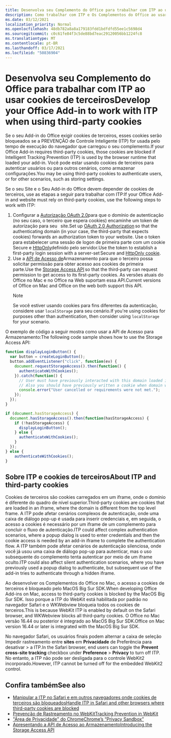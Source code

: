```yaml
---
title: Desenvolva seu Complemento do Office para trabalhar com ITP ao usar cookies de terceiros
description: Como trabalhar com ITP e Os Complementos do Office ao usar cookies de terceiros
ms.date: 03/12/2021
localization_priority: Normal
ms.openlocfilehash: 48db782a8a8a179183fdd1bdfdfd55ee1c5698d4
ms.sourcegitcommit: c0c61fe84f3c5de88bd7eac29120056bb1224fc8
ms.translationtype: MT
ms.contentlocale: pt-BR
ms.lasthandoff: 03/17/2021
ms.locfileid: "50836904"
---
```

# <a name="develop-your-office-add-in-to-work-with-itp-when-using-third-party-cookies"></a><span data-ttu-id="6b23a-103">Desenvolva seu Complemento do Office para trabalhar com ITP ao usar cookies de terceiros</span><span class="sxs-lookup"><span data-stu-id="6b23a-103">Develop your Office Add-in to work with ITP when using third-party cookies</span></span>

<span data-ttu-id="6b23a-104">Se o seu Add-in do Office exigir cookies de terceiros, esses cookies serão bloqueados se a PREVENÇÃO de Controle Inteligente (ITP) for usada pelo tempo de execução do navegador que carregou o seu complemento.</span><span class="sxs-lookup"><span data-stu-id="6b23a-104">If your Office Add-in requires third-party cookies, those cookies are blocked if Intelligent Tracking Prevention (ITP) is used by the browser runtime that loaded your add-in.</span></span> <span data-ttu-id="6b23a-105">Você pode estar usando cookies de terceiros para autenticar usuários ou para outros cenários, como armazenar configurações.</span><span class="sxs-lookup"><span data-stu-id="6b23a-105">You may be using third-party cookies to authenticate users, or for other scenarios, such as storing settings.</span></span>

<span data-ttu-id="6b23a-106">Se o seu Site e o Seu Add-in do Office devem depender de cookies de terceiros, use as etapas a seguir para trabalhar com ITP:</span><span class="sxs-lookup"><span data-stu-id="6b23a-106">If your Office Add-in and website must rely on third-party cookies, use the following steps to work with ITP:</span></span>

1. <span data-ttu-id="6b23a-107">Configurar a [Autorização OAuth 2.0](https://tools.ietf.org/html/rfc6749)para que o domínio de autenticação (no seu caso, o terceiro que espera cookies) encaminhe um token de autorização para seu   site.</span><span class="sxs-lookup"><span data-stu-id="6b23a-107">Set up [OAuth 2.0 Authorization](https://tools.ietf.org/html/rfc6749) so that the authenticating domain (in your case, the third-party that expects cookies) forwards an authorization token to your website.</span></span> <span data-ttu-id="6b23a-108">Use o token para estabelecer uma sessão de logon de primeira parte com um cookie Secure e [HttpOnly](https://developer.mozilla.org/en-US/docs/Web/HTTP/Cookies#Secure_and_HttpOnly_cookies)definido pelo servidor.</span><span class="sxs-lookup"><span data-stu-id="6b23a-108">Use the token to establish a first-party login session with a server-set Secure and [HttpOnly cookie](https://developer.mozilla.org/en-US/docs/Web/HTTP/Cookies#Secure_and_HttpOnly_cookies).</span></span>
2. <span data-ttu-id="6b23a-109">Use a [API de Acesso de](https://webkit.org/blog/8124/introducing-storage-access-api/)Armazenamento para que o terceiro possa solicitar permissão para obter acesso aos cookies de primeira   parte.</span><span class="sxs-lookup"><span data-stu-id="6b23a-109">Use the [Storage Access API](https://webkit.org/blog/8124/introducing-storage-access-api/) so that the third-party can request permission to get access to its first-party cookies.</span></span> <span data-ttu-id="6b23a-110">As versões atuais do Office no Mac e no Office na Web suportam essa API.</span><span class="sxs-lookup"><span data-stu-id="6b23a-110">Current versions of Office on Mac and Office on the web both support this API.</span></span>
    > [!NOTE]
    > <span data-ttu-id="6b23a-111">Se você estiver usando cookies para fins diferentes da autenticação, considere usar `localStorage` para seu cenário.</span><span class="sxs-lookup"><span data-stu-id="6b23a-111">If you're using cookies for purposes other than authentication, then consider using `localStorage` for your scenario.</span></span>

<span data-ttu-id="6b23a-112">O exemplo de código a seguir mostra como usar a API de Acesso para Armazenamento:</span><span class="sxs-lookup"><span data-stu-id="6b23a-112">The following code sample shows how to use the Storage Access API:</span></span>

```javascript
function displayLoginButton() {
  var button = createLoginButton();
  button.addEventListener("click", function(ev) {
    document.requestStorageAccess().then(function() {
      authenticateWithCookies(); 
    }).catch(function() {
      // User must have previously interacted with this domain loaded in a top frame
      // Also you should have previously written a cookie when domain was loaded in the top frame
      console.error("User cancelled or requirements were not met.");
    });
  });
}

if (document.hasStorageAccess) { 
  document.hasStorageAccess().then(function(hasStorageAccess) { 
    if (!hasStorageAccess) { 
      displayLoginButton(); 
    } else { 
      authenticateWithCookies(); 
    } 
  }); 
} else { 
    authenticateWithCookies(); 
} 
```

## <a name="about-itp-and-third-party-cookies"></a><span data-ttu-id="6b23a-113">Sobre ITP e cookies de terceiros</span><span class="sxs-lookup"><span data-stu-id="6b23a-113">About ITP and third-party cookies</span></span>

<span data-ttu-id="6b23a-114">Cookies de terceiros são cookies carregados em um iframe, onde o domínio é diferente do quadro de nível superior.</span><span class="sxs-lookup"><span data-stu-id="6b23a-114">Third-party cookies are cookies that are loaded in an iframe, where the domain is different from the top level frame.</span></span> <span data-ttu-id="6b23a-115">A ITP pode afetar cenários complexos de autenticação, onde uma caixa de diálogo pop-up é usada para inserir credenciais e, em seguida, o acesso a cookies é necessário por um iframe de um complemento para concluir o fluxo de autenticação.</span><span class="sxs-lookup"><span data-stu-id="6b23a-115">ITP could affect complex authentication scenarios, where a popup dialog is used to enter credentials and then the cookie access is needed by an add-in iframe to complete the authentication flow.</span></span> <span data-ttu-id="6b23a-116">A ITP também pode afetar cenários de autenticação silenciosa, onde você já usou uma caixa de diálogo pop-up para autenticar, mas o uso subsequente do complemento tenta autenticar por meio de um iframe oculto.</span><span class="sxs-lookup"><span data-stu-id="6b23a-116">ITP could also affect silent authentication scenarios, where you have previously used a popup dialog to authenticate, but subsequent use of the add-in tries to authenticate through a hidden iframe.</span></span>

<span data-ttu-id="6b23a-117">Ao desenvolver os Complementos do Office no Mac, o acesso a cookies de terceiros é bloqueado pelo MacOS Big Sur SDK.</span><span class="sxs-lookup"><span data-stu-id="6b23a-117">When developing Office Add-ins on Mac, access to third-party cookies is blocked by the MacOS Big Sur SDK.</span></span> <span data-ttu-id="6b23a-118">Isso porque a ITP do WebKit está habilitada por padrão no navegador Safari e o WKWebview bloqueia todos os cookies de terceiros.</span><span class="sxs-lookup"><span data-stu-id="6b23a-118">This is because WebKit ITP is enabled by default on the Safari browser, and WKWebview blocks all third-party cookies.</span></span> <span data-ttu-id="6b23a-119">O Office no Mac versão 16.44 ou posterior é integrado ao MacOS Big Sur SDK.</span><span class="sxs-lookup"><span data-stu-id="6b23a-119">Office on Mac version 16.44 or later is integrated with the MacOS Big Sur SDK.</span></span>

<span data-ttu-id="6b23a-120">No navegador Safari, os usuários finais podem alternar a caixa de seleção Impedir rastreamento entre **sites** em **Privacidade** de Preferência para desativar  >   a ITP.</span><span class="sxs-lookup"><span data-stu-id="6b23a-120">In the Safari browser, end users can toggle the **Prevent cross-site tracking** checkbox under **Preference** > **Privacy** to turn off ITP.</span></span> <span data-ttu-id="6b23a-121">No entanto, a ITP não pode ser desligada para o controle WebKit2 incorporado.</span><span class="sxs-lookup"><span data-stu-id="6b23a-121">However, ITP cannot be turned off for the embedded WebKit2 control.</span></span>

## <a name="see-also"></a><span data-ttu-id="6b23a-122">Confira também</span><span class="sxs-lookup"><span data-stu-id="6b23a-122">See also</span></span>

- [<span data-ttu-id="6b23a-123">Manipular a ITP no Safari e em outros navegadores onde cookies de terceiros são bloqueados</span><span class="sxs-lookup"><span data-stu-id="6b23a-123">Handle ITP in Safari and other browsers where third-party cookies are blocked</span></span>](https://docs.microsoft.com/azure/active-directory/develop/reference-third-party-cookies-spas)
- [<span data-ttu-id="6b23a-124">Prevenção de Rastreamento no WebKit</span><span class="sxs-lookup"><span data-stu-id="6b23a-124">Tracking Prevention in WebKit</span></span>](https://webkit.org/tracking-prevention/)
- [<span data-ttu-id="6b23a-125">"Área de Privacidade" do Chrome</span><span class="sxs-lookup"><span data-stu-id="6b23a-125">Chrome’s “Privacy Sandbox”</span></span>](https://blog.chromium.org/2020/01/building-more-private-web-path-towards.html)
- [<span data-ttu-id="6b23a-126">Apresentando a API de Acesso ao Armazenamento</span><span class="sxs-lookup"><span data-stu-id="6b23a-126">Introducing the Storage Access API</span></span>](https://blogs.windows.com/msedgedev/2020/07/08/introducing-storage-access-api/)
